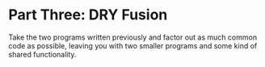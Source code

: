 # Part Three: DRY Fusion

Take the two programs written previously and factor out as much common code as possible, leaving you with two smaller programs and some kind of shared functionality.